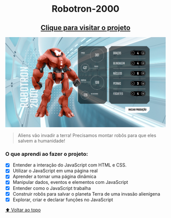 # <h1 align="center">Robotron-2000</h1>

<h2 align="center"><a href="https://robotron2000-hazel.vercel.app/">Clique para visitar o projeto</a></h2>

<img src="./img/projeto-robotron.png" alt="captura do site">

> Aliens vão invadir a terra! Precisamos montar robôs para que eles salvem a humanidade!

### O que aprendi ao fazer o projeto: 

- [x] Entender a interação do JavaScript com HTML e CSS.
- [x] Utilizar o JavaScript em uma página real
- [x] Aprender a tornar uma página dinâmica
- [x] Manipular dados, eventos e elementos com JavaScript
- [x] Entender como o JavaScript trabalha
- [x] Construir robôs para salvar o planeta Terra de uma invasão alienígena
- [x] Explorar, criar e declarar funções no JavaScript

[⬆ Voltar ao topo](#Robotron-2000)<br>
